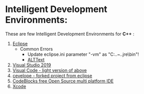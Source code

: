 # Intelligent Development Environments:

These are few Intelligent Development Environments for <b>C++</b> :
1. [Eclipse](./Setting_up_Eclipse_for_CC++.odt)
   + Common Errors
     - Update eclipse.ini parameter "-vm" as "C:\..~..jre\bin"!
     - [ALTText](./images/Eclipse_When_Launching_Not_Finding_Correct_JavaHome.PNG?raw=true "Error")
2. [Visual Studio 2019]()
3. [Visual Code - light version of above]()
4. [cevelope - forked project from eclipse]()
5. [CodeBlocks free Open Source multi platform IDE]()
6. [Xcode]()

